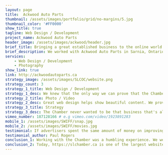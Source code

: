 ```yaml
---
layout: page
title:  Ackwood Auto Parts
thumbnail: /assets/images/portfolio/grid/no-margins/5.jpg
thumbnail_color: '#FF0000'
show_title: true
tagline: Web Design / Development
project_name: Ackwood Auto Parts
header_image: /assets/images/ackwood/header.jpg
brief_title: Bringing a great established business to the online world.
brief_description: We worked with Ackwood Auto Parts in Sarnia, Ontario to bring their popular store to the online world and to help build an online presence. We built the website from scratch as well as provided extremely high quality photos of the employees and all around the store. Now, Ackwood Auto Parts gets as many views online as they do in store.
services:
    - Web Design / Development
    - Photography
show_link: true
link: http://ackwoodautoparts.ca
strategy_image: /assets/images/SLCOC/website.png
strategy_count: 3
strategy_1_title: Web Design / Development
strategy_1_desc: We knew that the only way we can prove that the Chamber is the leader of business is by having a website made custom made for them. We designed the entire website from the ground up using modern day technologies and design principles.
strategy_2_title: Photo / Video
strategy_2_desc: Great web design helps show beautiful content. We provided beautiful shots of the chamber inside the building as well as the community it helps. Using state of the art equipment, we took beautiful shots on foot and in the air.
strategy_3_title: Strategy
strategy_3_desc: The Chamber never wanted to be that business that's always stuck in their old ways. Not only did we provide them with a brand new website, we also changed the way they do their emailing, sales and internal communications.
vimeo_number: 187128166 # e.g vimeo.com/video/1923891283
mobile_1: /assets/images/SWIFF/snap.jpg
mobile_2: /assets/images/SWIFF/movies.jpg
testimonial: If advertisers spent the same amount of money on improving their products as they do on advertising then they wouldn't have to advertise them.
testimonial_author: Paul Rogers
conclusion_1: Working with the Chamber was a humbling experience. We were honored to have collaborated with the business leaders of Sarnia-Lambton and provided equal exchange of value.
conclusion_2: Today, https://slchamber.ca is one of the largest websites in the Sarnia-Lambton area, getting over 200-300 views daily while holding a big database of posts, media and data. All while providing value to members as well as reducing costs on their behalf.
---
```

